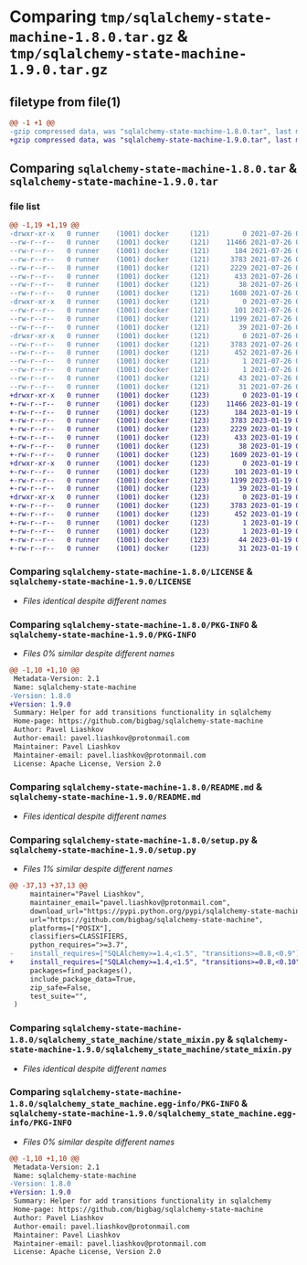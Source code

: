 # Comparing `tmp/sqlalchemy-state-machine-1.8.0.tar.gz` & `tmp/sqlalchemy-state-machine-1.9.0.tar.gz`

## filetype from file(1)

```diff
@@ -1 +1 @@
-gzip compressed data, was "sqlalchemy-state-machine-1.8.0.tar", last modified: Mon Jul 26 09:39:45 2021, max compression
+gzip compressed data, was "sqlalchemy-state-machine-1.9.0.tar", last modified: Thu Jan 19 08:51:51 2023, max compression
```

## Comparing `sqlalchemy-state-machine-1.8.0.tar` & `sqlalchemy-state-machine-1.9.0.tar`

### file list

```diff
@@ -1,19 +1,19 @@
-drwxr-xr-x   0 runner    (1001) docker     (121)        0 2021-07-26 09:39:45.011368 sqlalchemy-state-machine-1.8.0/
--rw-r--r--   0 runner    (1001) docker     (121)    11466 2021-07-26 09:39:36.000000 sqlalchemy-state-machine-1.8.0/LICENSE
--rw-r--r--   0 runner    (1001) docker     (121)      184 2021-07-26 09:39:36.000000 sqlalchemy-state-machine-1.8.0/MANIFEST.in
--rw-r--r--   0 runner    (1001) docker     (121)     3783 2021-07-26 09:39:45.011368 sqlalchemy-state-machine-1.8.0/PKG-INFO
--rw-r--r--   0 runner    (1001) docker     (121)     2229 2021-07-26 09:39:36.000000 sqlalchemy-state-machine-1.8.0/README.md
--rw-r--r--   0 runner    (1001) docker     (121)      433 2021-07-26 09:39:36.000000 sqlalchemy-state-machine-1.8.0/pyproject.toml
--rw-r--r--   0 runner    (1001) docker     (121)       38 2021-07-26 09:39:45.011368 sqlalchemy-state-machine-1.8.0/setup.cfg
--rw-r--r--   0 runner    (1001) docker     (121)     1608 2021-07-26 09:39:36.000000 sqlalchemy-state-machine-1.8.0/setup.py
-drwxr-xr-x   0 runner    (1001) docker     (121)        0 2021-07-26 09:39:45.007370 sqlalchemy-state-machine-1.8.0/sqlalchemy_state_machine/
--rw-r--r--   0 runner    (1001) docker     (121)      101 2021-07-26 09:39:36.000000 sqlalchemy-state-machine-1.8.0/sqlalchemy_state_machine/__init__.py
--rw-r--r--   0 runner    (1001) docker     (121)     1199 2021-07-26 09:39:36.000000 sqlalchemy-state-machine-1.8.0/sqlalchemy_state_machine/state_mixin.py
--rw-r--r--   0 runner    (1001) docker     (121)       39 2021-07-26 09:39:36.000000 sqlalchemy-state-machine-1.8.0/sqlalchemy_state_machine/version.py
-drwxr-xr-x   0 runner    (1001) docker     (121)        0 2021-07-26 09:39:45.011368 sqlalchemy-state-machine-1.8.0/sqlalchemy_state_machine.egg-info/
--rw-r--r--   0 runner    (1001) docker     (121)     3783 2021-07-26 09:39:44.000000 sqlalchemy-state-machine-1.8.0/sqlalchemy_state_machine.egg-info/PKG-INFO
--rw-r--r--   0 runner    (1001) docker     (121)      452 2021-07-26 09:39:44.000000 sqlalchemy-state-machine-1.8.0/sqlalchemy_state_machine.egg-info/SOURCES.txt
--rw-r--r--   0 runner    (1001) docker     (121)        1 2021-07-26 09:39:44.000000 sqlalchemy-state-machine-1.8.0/sqlalchemy_state_machine.egg-info/dependency_links.txt
--rw-r--r--   0 runner    (1001) docker     (121)        1 2021-07-26 09:39:44.000000 sqlalchemy-state-machine-1.8.0/sqlalchemy_state_machine.egg-info/not-zip-safe
--rw-r--r--   0 runner    (1001) docker     (121)       43 2021-07-26 09:39:44.000000 sqlalchemy-state-machine-1.8.0/sqlalchemy_state_machine.egg-info/requires.txt
--rw-r--r--   0 runner    (1001) docker     (121)       31 2021-07-26 09:39:44.000000 sqlalchemy-state-machine-1.8.0/sqlalchemy_state_machine.egg-info/top_level.txt
+drwxr-xr-x   0 runner    (1001) docker     (123)        0 2023-01-19 08:51:51.199470 sqlalchemy-state-machine-1.9.0/
+-rw-r--r--   0 runner    (1001) docker     (123)    11466 2023-01-19 08:51:38.000000 sqlalchemy-state-machine-1.9.0/LICENSE
+-rw-r--r--   0 runner    (1001) docker     (123)      184 2023-01-19 08:51:38.000000 sqlalchemy-state-machine-1.9.0/MANIFEST.in
+-rw-r--r--   0 runner    (1001) docker     (123)     3783 2023-01-19 08:51:51.195470 sqlalchemy-state-machine-1.9.0/PKG-INFO
+-rw-r--r--   0 runner    (1001) docker     (123)     2229 2023-01-19 08:51:38.000000 sqlalchemy-state-machine-1.9.0/README.md
+-rw-r--r--   0 runner    (1001) docker     (123)      433 2023-01-19 08:51:38.000000 sqlalchemy-state-machine-1.9.0/pyproject.toml
+-rw-r--r--   0 runner    (1001) docker     (123)       38 2023-01-19 08:51:51.199470 sqlalchemy-state-machine-1.9.0/setup.cfg
+-rw-r--r--   0 runner    (1001) docker     (123)     1609 2023-01-19 08:51:38.000000 sqlalchemy-state-machine-1.9.0/setup.py
+drwxr-xr-x   0 runner    (1001) docker     (123)        0 2023-01-19 08:51:51.195470 sqlalchemy-state-machine-1.9.0/sqlalchemy_state_machine/
+-rw-r--r--   0 runner    (1001) docker     (123)      101 2023-01-19 08:51:38.000000 sqlalchemy-state-machine-1.9.0/sqlalchemy_state_machine/__init__.py
+-rw-r--r--   0 runner    (1001) docker     (123)     1199 2023-01-19 08:51:38.000000 sqlalchemy-state-machine-1.9.0/sqlalchemy_state_machine/state_mixin.py
+-rw-r--r--   0 runner    (1001) docker     (123)       39 2023-01-19 08:51:38.000000 sqlalchemy-state-machine-1.9.0/sqlalchemy_state_machine/version.py
+drwxr-xr-x   0 runner    (1001) docker     (123)        0 2023-01-19 08:51:51.195470 sqlalchemy-state-machine-1.9.0/sqlalchemy_state_machine.egg-info/
+-rw-r--r--   0 runner    (1001) docker     (123)     3783 2023-01-19 08:51:50.000000 sqlalchemy-state-machine-1.9.0/sqlalchemy_state_machine.egg-info/PKG-INFO
+-rw-r--r--   0 runner    (1001) docker     (123)      452 2023-01-19 08:51:51.000000 sqlalchemy-state-machine-1.9.0/sqlalchemy_state_machine.egg-info/SOURCES.txt
+-rw-r--r--   0 runner    (1001) docker     (123)        1 2023-01-19 08:51:50.000000 sqlalchemy-state-machine-1.9.0/sqlalchemy_state_machine.egg-info/dependency_links.txt
+-rw-r--r--   0 runner    (1001) docker     (123)        1 2023-01-19 08:51:50.000000 sqlalchemy-state-machine-1.9.0/sqlalchemy_state_machine.egg-info/not-zip-safe
+-rw-r--r--   0 runner    (1001) docker     (123)       44 2023-01-19 08:51:50.000000 sqlalchemy-state-machine-1.9.0/sqlalchemy_state_machine.egg-info/requires.txt
+-rw-r--r--   0 runner    (1001) docker     (123)       31 2023-01-19 08:51:50.000000 sqlalchemy-state-machine-1.9.0/sqlalchemy_state_machine.egg-info/top_level.txt
```

### Comparing `sqlalchemy-state-machine-1.8.0/LICENSE` & `sqlalchemy-state-machine-1.9.0/LICENSE`

 * *Files identical despite different names*

### Comparing `sqlalchemy-state-machine-1.8.0/PKG-INFO` & `sqlalchemy-state-machine-1.9.0/PKG-INFO`

 * *Files 0% similar despite different names*

```diff
@@ -1,10 +1,10 @@
 Metadata-Version: 2.1
 Name: sqlalchemy-state-machine
-Version: 1.8.0
+Version: 1.9.0
 Summary: Helper for add transitions functionality in sqlalchemy
 Home-page: https://github.com/bigbag/sqlalchemy-state-machine
 Author: Pavel Liashkov
 Author-email: pavel.liashkov@protonmail.com
 Maintainer: Pavel Liashkov
 Maintainer-email: pavel.liashkov@protonmail.com
 License: Apache License, Version 2.0
```

### Comparing `sqlalchemy-state-machine-1.8.0/README.md` & `sqlalchemy-state-machine-1.9.0/README.md`

 * *Files identical despite different names*

### Comparing `sqlalchemy-state-machine-1.8.0/setup.py` & `sqlalchemy-state-machine-1.9.0/setup.py`

 * *Files 1% similar despite different names*

```diff
@@ -37,13 +37,13 @@
     maintainer="Pavel Liashkov",
     maintainer_email="pavel.liashkov@protonmail.com",
     download_url="https://pypi.python.org/pypi/sqlalchemy-state-machine",
     url="https://github.com/bigbag/sqlalchemy-state-machine",
     platforms=["POSIX"],
     classifiers=CLASSIFIERS,
     python_requires=">=3.7",
-    install_requires=["SQLAlchemy>=1.4,<1.5", "transitions>=0.8,<0.9"],
+    install_requires=["SQLAlchemy>=1.4,<1.5", "transitions>=0.8,<0.10"],
     packages=find_packages(),
     include_package_data=True,
     zip_safe=False,
     test_suite="",
 )
```

### Comparing `sqlalchemy-state-machine-1.8.0/sqlalchemy_state_machine/state_mixin.py` & `sqlalchemy-state-machine-1.9.0/sqlalchemy_state_machine/state_mixin.py`

 * *Files identical despite different names*

### Comparing `sqlalchemy-state-machine-1.8.0/sqlalchemy_state_machine.egg-info/PKG-INFO` & `sqlalchemy-state-machine-1.9.0/sqlalchemy_state_machine.egg-info/PKG-INFO`

 * *Files 0% similar despite different names*

```diff
@@ -1,10 +1,10 @@
 Metadata-Version: 2.1
 Name: sqlalchemy-state-machine
-Version: 1.8.0
+Version: 1.9.0
 Summary: Helper for add transitions functionality in sqlalchemy
 Home-page: https://github.com/bigbag/sqlalchemy-state-machine
 Author: Pavel Liashkov
 Author-email: pavel.liashkov@protonmail.com
 Maintainer: Pavel Liashkov
 Maintainer-email: pavel.liashkov@protonmail.com
 License: Apache License, Version 2.0
```

